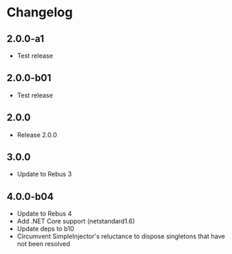 # Changelog

## 2.0.0-a1

* Test release

## 2.0.0-b01

* Test release

## 2.0.0

* Release 2.0.0

## 3.0.0

* Update to Rebus 3

## 4.0.0-b04

* Update to Rebus 4
* Add .NET Core support (netstandard1.6)
* Update deps to b10
* Circumvent SimpleInjector's reluctance to dispose singletons that have not been resolved